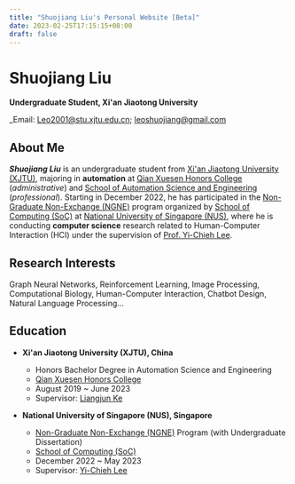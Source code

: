 ```yaml
---
title: "Shuojiang Liu's Personal Website [Beta]"
date: 2023-02-25T17:15:15+08:00
draft: false
---
```


# Shuojiang Liu

**Undergraduate Student, Xi'an Jiaotong University**

\_Email: Leo2001@stu.xjtu.edu.cn; leoshuojiang@gmail.com

## About Me

**_Shuojiang Liu_** is an undergraduate student from [Xi'an Jiaotong University (XJTU)](http://en.xjtu.edu.cn/), majoring in **automation** at [Qian Xuesen Honors College](https://bjb.xjtu.edu.cn/) (_administrative_) and [School of Automation Science and Engineering](https://automation.xjtu.edu.cn/index.htm) (_professional_). Starting in December 2022, he has participated in the [Non-Graduate Non-Exchange (NGNE)](https://www.comp.nus.edu.sg/~ngne/) program organized by [School of Computing (SoC)](https://www.comp.nus.edu.sg/) at [National University of Singapore (NUS)](https://nus.edu.sg/), where he is conducting **computer science** research related to Human-Computer Interaction (HCI) under the supervision of [Prof. Yi-Chieh Lee](https://www.yclee.net).

## Research Interests

Graph Neural Networks, Reinforcement Learning, Image Processing, Computational Biology, Human-Computer Interaction, Chatbot Design, Natural Language Processing...

## Education

- **Xi'an Jiaotong University (XJTU), China**

  - Honors Bachelor Degree in Automation Science and Engineering
  - [Qian Xuesen Honors College](https://bjb.xjtu.edu.cn/)
  - August 2019 ~ June 2023
  - Supervisor: [Liangjun Ke](https://gr.xjtu.edu.cn/web/keljxjtu)

- **National University of Singapore (NUS), Singapore**

  - [Non-Graduate Non-Exchange (NGNE)](https://www.comp.nus.edu.sg/~ngne/) Program (with Undergraduate Dissertation)
  - [School of Computing (SoC)](https://www.comp.nus.edu.sg/)
  - December 2022 ~ May 2023
  - Supervisor: [Yi-Chieh Lee](https://www.yclee.net)
